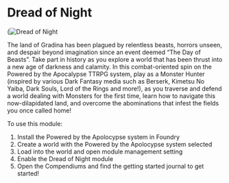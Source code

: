 # Dread of Night
 (![Dread of Night](https://user-images.githubusercontent.com/78631300/201964038-b26be4fb-22c0-487c-9839-5c8821332744.png)
 
The land of Gradina has been plagued by relentless beasts, horrors unseen, and despair beyond imagination since an event deemed “The Day of Beasts”. Take part in history as you explore a world that has been thrust into a new age of darkness and calamity. In this combat-oriented spin on the Powered by the Apocalypse TTRPG system, play as a  Monster Hunter (inspired by various Dark Fantasy media such as Berserk, Kimetsu No Yaiba, Dark Souls, Lord of the Rings and more!), as you traverse and defend a world dealing with Monsters for the first time, learn how to navigate this now-dilapidated land, and overcome the abominations that infest the fields you once called home! 

To use this module:

1. Install the Powered by the Apolocypse system in Foundry
2. Create a world with the Powered by the Apolocypse system selected
3. Load into the world and open module management setting
4. Enable the Dread of Night module
5. Open the Compendiums and find the getting started journal to get started!
